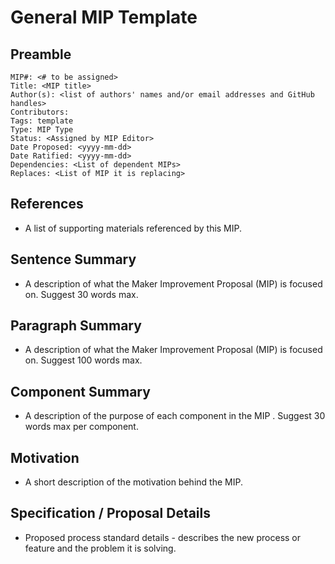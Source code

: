 # General MIP Template

## Preamble
```
MIP#: <# to be assigned>
Title: <MIP title>
Author(s): <list of authors' names and/or email addresses and GitHub handles>
Contributors:
Tags: template
Type: MIP Type
Status: <Assigned by MIP Editor>
Date Proposed: <yyyy-mm-dd>
Date Ratified: <yyyy-mm-dd>
Dependencies: <List of dependent MIPs>
Replaces: <List of MIP it is replacing>
```
## References

- A list of supporting materials referenced by this MIP.

## Sentence Summary

- A description of what the Maker Improvement Proposal (MIP) is focused on. Suggest 30 words max.

## Paragraph Summary

- A description of what the Maker Improvement Proposal (MIP) is focused on. Suggest 100 words max.

## Component Summary

- A description of the purpose of each component in the MIP . Suggest 30 words max per component.

## Motivation

- A short description of the motivation behind the MIP. 

## Specification / Proposal Details

- Proposed process standard details - describes the new process or feature and the problem it is solving.
